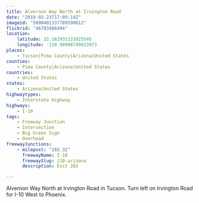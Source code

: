 ```yaml
---
title: Alvernon Way North at Irvington Road
date: "2019-03-23T17:09:14Z"
imageid: "5090401337789590012"
flickrid: "46783406494"
location:
    latitude: 32.162931131025545
    longitude: -110.90908749023973
places:
    - Tucson|Pima County|Arizona|United States
counties:
    - Pima County|Arizona|United States
countries:
    - United States
states:
    - Arizona|United States
highwaytypes:
    - Interstate Highway
highways:
    - I-10
tags:
    - Freeway Junction
    - Intersection
    - Big Green Sign
    - Overhead
freewayJunctions:
    - milepost: "265.32"
      freewayName: I-10
      freewaySlug: i10-arizona
      description: Exit 265

---
```

Alvernon Way North at Irvington Road in Tucson.  Turn left on Irvington Road for I-10 West to Phoenix.